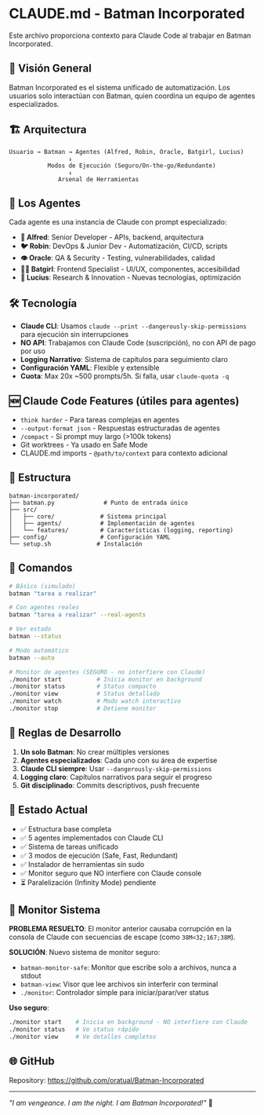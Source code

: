 # CLAUDE.md - Batman Incorporated

Este archivo proporciona contexto para Claude Code al trabajar en Batman Incorporated.

## 🦇 Visión General

Batman Incorporated es el sistema unificado de automatización. Los usuarios solo interactúan con Batman, quien coordina un equipo de agentes especializados.

## 🏗️ Arquitectura

```
Usuario → Batman → Agentes (Alfred, Robin, Oracle, Batgirl, Lucius)
                 ↓
           Modos de Ejecución (Seguro/On-the-go/Redundante)
                 ↓
              Arsenal de Herramientas
```

## 👥 Los Agentes

Cada agente es una instancia de Claude con prompt especializado:

- **🧙 Alfred**: Senior Developer - APIs, backend, arquitectura
- **🐦 Robin**: DevOps & Junior Dev - Automatización, CI/CD, scripts
- **👁️ Oracle**: QA & Security - Testing, vulnerabilidades, calidad
- **🦹‍♀️ Batgirl**: Frontend Specialist - UI/UX, componentes, accesibilidad
- **🦊 Lucius**: Research & Innovation - Nuevas tecnologías, optimización

## 🛠️ Tecnología

- **Claude CLI**: Usamos `claude --print --dangerously-skip-permissions` para ejecución sin interrupciones
- **NO API**: Trabajamos con Claude Code (suscripción), no con API de pago por uso
- **Logging Narrativo**: Sistema de capítulos para seguimiento claro
- **Configuración YAML**: Flexible y extensible
- **Cuota**: Max 20x ~500 prompts/5h. Si falla, usar `claude-quota -q`

## 🆕 Claude Code Features (útiles para agentes)
- `think harder` - Para tareas complejas en agentes
- `--output-format json` - Respuestas estructuradas de agentes
- `/compact` - Si prompt muy largo (>100k tokens)
- Git worktrees - Ya usado en Safe Mode
- CLAUDE.md imports - `@path/to/context` para contexto adicional

## 📁 Estructura

```
batman-incorporated/
├── batman.py              # Punto de entrada único
├── src/
│   ├── core/             # Sistema principal
│   ├── agents/           # Implementación de agentes
│   └── features/         # Características (logging, reporting)
├── config/               # Configuración YAML
└── setup.sh             # Instalación
```

## 🚀 Comandos

```bash
# Básico (simulado)
batman "tarea a realizar"

# Con agentes reales
batman "tarea a realizar" --real-agents

# Ver estado
batman --status

# Modo automático
batman --auto

# Monitor de agentes (SEGURO - no interfiere con Claude)
./monitor start          # Inicia monitor en background
./monitor status         # Status compacto
./monitor view           # Status detallado
./monitor watch          # Modo watch interactivo
./monitor stop           # Detiene monitor
```

## 🎯 Reglas de Desarrollo

1. **Un solo Batman**: No crear múltiples versiones
2. **Agentes especializados**: Cada uno con su área de expertise
3. **Claude CLI siempre**: Usar `--dangerously-skip-permissions`
4. **Logging claro**: Capítulos narrativos para seguir el progreso
5. **Git disciplinado**: Commits descriptivos, push frecuente

## 🔄 Estado Actual

- ✅ Estructura base completa
- ✅ 5 agentes implementados con Claude CLI
- ✅ Sistema de tareas unificado
- ✅ 3 modos de ejecución (Safe, Fast, Redundant)
- ✅ Instalador de herramientas sin sudo
- ✅ Monitor seguro que NO interfiere con Claude console
- ⏳ Paralelización (Infinity Mode) pendiente

## 🔧 Monitor Sistema

**PROBLEMA RESUELTO**: El monitor anterior causaba corrupción en la consola de Claude con secuencias de escape (como `38M<32;167;38M`).

**SOLUCIÓN**: Nuevo sistema de monitor seguro:
- `batman-monitor-safe`: Monitor que escribe solo a archivos, nunca a stdout
- `batman-view`: Visor que lee archivos sin interferir con terminal
- `./monitor`: Controlador simple para iniciar/parar/ver status

**Uso seguro**:
```bash
./monitor start    # Inicia en background - NO interfiere con Claude
./monitor status   # Ve status rápido
./monitor view     # Ve detalles completos
```

## 🌐 GitHub

Repository: https://github.com/oratual/Batman-Incorporated

---

*"I am vengeance. I am the night. I am Batman Incorporated!"* 🦇